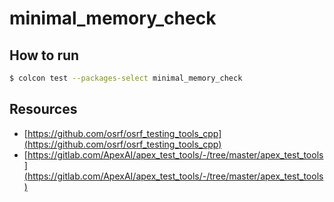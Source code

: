 # minimal_memory_check

## How to run

```bash
$ colcon test --packages-select minimal_memory_check
```

## Resources

- [https://github.com/osrf/osrf_testing_tools_cpp](https://github.com/osrf/osrf_testing_tools_cpp)
- [https://gitlab.com/ApexAI/apex_test_tools/-/tree/master/apex_test_tools](https://gitlab.com/ApexAI/apex_test_tools/-/tree/master/apex_test_tools)
